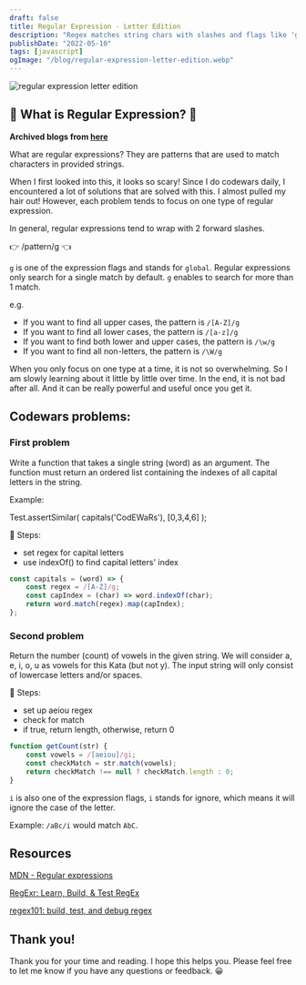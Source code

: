 ```yaml
---
draft: false
title: Regular Expression - Letter Edition
description: "Regex matches string chars with slashes and flags like 'g' (global) and 'i' (ignore case). Blog shows finding capitals, vowels and letters."
publishDate: "2022-05-10"
tags: [javascript]
ogImage: "/blog/regular-expression-letter-edition.webp"
---
```


![regular expression letter edition](/blog/regular-expression-letter-edition.webp)

## 😬 What is Regular Expression? 😬

**Archived blogs from [here](https://victoriacheng15.hashnode.dev/regular-expressions-letter-edition)**

What are regular expressions? They are patterns that are used to match characters in provided strings.

When I first looked into this, it looks so scary! Since I do codewars daily, I encountered a lot of solutions that are solved with this. I almost pulled my hair out! However, each problem tends to focus on one type of regular expression.

In general, regular expressions tend to wrap with 2 forward slashes.

👉 /pattern/g 👈

`g` is one of the expression flags and stands for `global`. Regular expressions only search for a single match by default. `g` enables to search for more than 1 match.

e.g.

- If you want to find all upper cases, the pattern is `/[A-Z]/g`
- If you want to find all lower cases, the pattern is `/[a-z]/g`
- If you want to find both lower and upper cases, the pattern is `/\w/g`
- If you want to find all non-letters, the pattern is `/\W/g`

When you only focus on one type at a time, it is not so overwhelming. So I am slowly learning about it little by little over time. In the end, it is not bad after all. And it can be really powerful and useful once you get it.

## Codewars problems:

### First problem

Write a function that takes a single string (word) as an argument. The function must return an ordered list containing the indexes of all capital letters in the string.

Example:

Test.assertSimilar( capitals('CodEWaRs'), [0,3,4,6] );

👣 Steps:

- set regex for capital letters
- use indexOf() to find capital letters' index

```js
const capitals = (word) => {
	const regex = /[A-Z]/g;
	const capIndex = (char) => word.indexOf(char);
	return word.match(regex).map(capIndex);
};
```

### Second problem

Return the number (count) of vowels in the given string. We will consider a, e, i, o, u as vowels for this Kata (but not y).
The input string will only consist of lowercase letters and/or spaces.

👣 Steps:

- set up aeiou regex
- check for match
- if true, return length, otherwise, return 0

```js
function getCount(str) {
	const vowels = /[aeiou]/gi;
	const checkMatch = str.match(vowels);
	return checkMatch !== null ? checkMatch.length : 0;
}
```

`i` is also one of the expression flags, `i` stands for ignore, which means it will ignore the case of the letter.

Example: `/aBc/i` would match `AbC`.

## Resources

[MDN - Regular expressions](https://developer.mozilla.org/en-US/docs/Web/JavaScript/Guide/Regular_Expressions)

[RegExr: Learn, Build, & Test RegEx](https://regexr.com/)

[regex101: build, test, and debug regex](https://regex101.com/)

## Thank you!

Thank you for your time and reading. I hope this helps you. Please feel free to let me know if you have any questions or feedback. 😀
